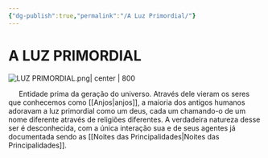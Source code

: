 ```yaml
---
{"dg-publish":true,"permalink":"/A Luz Primordial/"}
---
```


# A LUZ PRIMORDIAL

![LUZ PRIMORDIAL.png| center | 800](/img/user/LUZ%20PRIMORDIAL.png)

**$\quad$** Entidade prima da geração do universo. Através dele vieram os seres que conhecemos como [[Anjos\|anjos]], a maioria dos antigos humanos adoravam a luz primordial como um deus, cada um chamando-o de um nome diferente através de religiões diferentes. A verdadeira natureza desse ser é desconhecida, com a única interação sua e de seus agentes já documentada sendo as [[Noites das Principalidades\|Noites das Principalidades]].